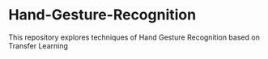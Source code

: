 # Hand-Gesture-Recognition
This repository explores techniques of Hand Gesture Recognition based on Transfer Learning
